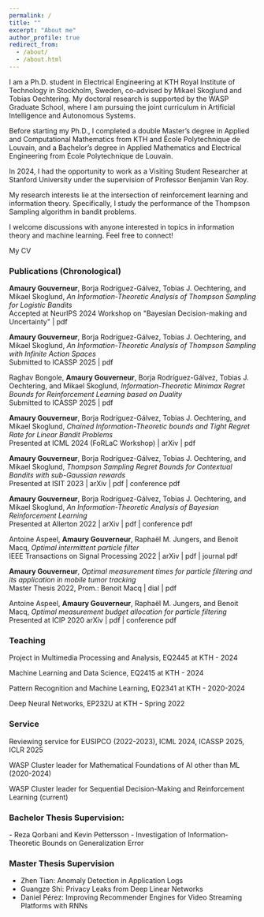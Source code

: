 ```yaml
---
permalink: /
title: ""
excerpt: "About me"
author_profile: true
redirect_from: 
  - /about/
  - /about.html
---
```

I am a Ph.D. student in Electrical Engineering at 
<a href="https://www.kth.se" style="text-decoration:none">KTH Royal Institute of Technology</a> 
in Stockholm, Sweden, co-advised by 
<a href="https://people.kth.se/~skoglund/" style="text-decoration:none">Mikael Skoglund</a> 
and 
<a href="https://www.kth.se/profile/oech" style="text-decoration:none">Tobias Oechtering</a>. 
My doctoral research is supported by the 
<a href="https://wasp-sweden.org" style="text-decoration:none">WASP Graduate School</a>, 
where I am pursuing the joint curriculum in Artificial Intelligence and Autonomous Systems. 

Before starting my Ph.D., I completed a double Master’s degree in Applied and Computational Mathematics from 
<a href="https://www.kth.se/en/studies/master/applied-and-computational-mathematics/msc-applied-and-computational-mathematics-1.344221" style="text-decoration:none">KTH</a> 
and 
<a href="https://uclouvain.be/en/faculties/epl/mathematiques-appliquees.html" style="text-decoration:none">École Polytechnique de Louvain</a>, 
and a Bachelor’s degree in Applied Mathematics and Electrical Engineering from 
<a href="https://uclouvain.be/en/faculties/epl/mathematiques-appliquees.html" style="text-decoration:none">École Polytechnique de Louvain</a>.  

In 2024, I had the opportunity to work as a Visiting Student Researcher at 
<a href="https://web.stanford.edu/" style="text-decoration:none">Stanford University</a> 
under the supervision of Professor 
<a href="https://web.stanford.edu/~bvr/index.html" style="text-decoration:none">Benjamin Van Roy</a>.  

My research interests lie at the intersection of reinforcement learning and information theory. Specifically, I study the performance of the Thompson Sampling algorithm in bandit problems.  

I welcome discussions with anyone interested in topics in information theory and machine learning. Feel free to connect!


<a href="http://amaurygouverneur.github.io/files/CV_Amaury_Gouverneur_2025.pdf" style="text-decoration:none">My CV</a>


<h3>Publications (Chronological)</h3>

<p><b>Amaury Gouverneur</b>, Borja Rodríguez-Gálvez, Tobias J. Oechtering, and Mikael Skoglund, <em>An Information-Theoretic Analysis of Thompson Sampling for Logistic Bandits</em> <br> Accepted at NeurIPS 2024 Workshop on "Bayesian Decision-making and Uncertainty" | <a href="http://amaurygouverneur.github.io/files/an_information_theoretic_analysis_of_thompson_sampling_for_logistic_bandits.pdf" style="text-decoration:none">pdf</a> </p>

<p><b>Amaury Gouverneur</b>, Borja Rodríguez-Gálvez, Tobias J. Oechtering, and Mikael Skoglund, <em>An Information-Theoretic Analysis of Thompson Sampling with Infinite Action Spaces</em> <br> Submitted to ICASSP 2025 | <a href="http://amaurygouverneur.github.io/files/an_Information_Theoretic_Analysis_of_Thompson_Sampling_with_Infinite_Action_Spaces.pdf" style="text-decoration:none">pdf</a> </p>

<p>Raghav Bongole, <b>Amaury Gouverneur</b>, Borja Rodríguez-Gálvez, Tobias J. Oechtering, and Mikael Skoglund, <em>Information-Theoretic Minimax Regret Bounds for Reinforcement Learning based on Duality</em> <br> Submitted to ICASSP 2025 | <a href="http://amaurygouverneur.github.io/files/ICASSP_Paper_Minimax_Duality_RL_final.pdf" style="text-decoration:none">pdf</a> </p>

<p><b>Amaury Gouverneur</b>, Borja Rodríguez-Gálvez, Tobias J. Oechtering, and Mikael Skoglund, <em>Chained Information-Theoretic bounds and Tight Regret Rate for Linear Bandit Problems</em> <br> Presented at ICML 2024 (FoRLaC Workshop) | <a href="https://arxiv.org/abs/2403.03361" style="text-decoration:none">arXiv</a> | <a href="http://amaurygouverneur.github.io/files/chained_information_theoretic_bounds.pdf" style="text-decoration:none">pdf</a> </p>

<p><b>Amaury Gouverneur</b>, Borja Rodríguez-Gálvez, Tobias J. Oechtering, and Mikael Skoglund, <em>Thompson Sampling Regret Bounds for Contextual Bandits with sub-Gaussian rewards</em> <br> Presented at ISIT 2023 | <a href="https://arxiv.org/pdf/2304.13593.pdf" style="text-decoration:none">arXiv</a> | <a href="http://amaurygouverneur.github.io/files/TS_regret_bounds_for_contextual_bandits_with_sub_gaussian_rewards.pdf" style="text-decoration:none">pdf</a> | <a href="https://ieeexplore.ieee.org/abstract/document/10206792" style="text-decoration:none">conference pdf</a>  </p>

<p><b>Amaury Gouverneur</b>, Borja Rodríguez-Gálvez, Tobias J. Oechtering, and Mikael Skoglund, <em>An Information-Theoretic Analysis of Bayesian Reinforcement Learning</em> <br> Presented at Allerton 2022 | <a href="https://arxiv.org/abs/2207.08735" style="text-decoration:none">arXiv</a> | <a href="http://amaurygouverneur.github.io/files/an_information_theoretic_analysis_of_Bayesian_RL.pdf" style="text-decoration:none">pdf</a> | <a href="https://ieeexplore.ieee.org/abstract/document/9929353" style="text-decoration:none">conference pdf</a>  </p>

<p>Antoine Aspeel, <b>Amaury Gouverneur</b>, Raphaël M. Jungers, and Benoit Macq, <em>Optimal intermittent particle filter</em> <br> IEEE Transactions on Signal Processing 2022 | <a href="https://arxiv.org/abs/2204.06265" style="text-decoration:none">arXiv</a> | <a href="http://amaurygouverneur.github.io/files/optimal_intermittent_particle_filter.pdf" style="text-decoration:none">pdf</a> | <a href="https://ieeexplore.ieee.org/abstract/document/9794909" style="text-decoration:none">journal pdf</a>  </p>

<p><b>Amaury Gouverneur</b>, <em>Optimal measurement times for particle filtering and its application in mobile tumor tracking</em> <br> Master Thesis 2022, Prom.: Benoit Macq | <a href="https://dial.uclouvain.be/downloader/downloader.php?pid=thesis%3A25377&datastream=PDF_01&cover=cover-mem" style="text-decoration:none">dial</a> | <a href="http://amaurygouverneur.github.io/files/optimal_measurement_times_for_particle_filtering_master_thesis.pdf" style="text-decoration:none">pdf</a> </p>

<p>Antoine Aspeel, <b>Amaury Gouverneur</b>, Raphaël M. Jungers, and Benoit Macq, <em>Optimal measurement budget allocation for particle filtering</em> <br> Presented at ICIP 2020 <a href="https://arxiv.org/pdf/2005.08557.pdf" style="text-decoration:none">arXiv</a> | <a href="http://amaurygouverneur.github.io/files/optimal_measurement_budget_allocation_for_particle_filtering.pdf" style="text-decoration:none">pdf</a> | <a href="https://ieeexplore.ieee.org/abstract/document/9190702" style="text-decoration:none">conference pdf</a>  </p>

<h3>Teaching</h3>

<p><a href="https://www.kth.se/student/kurser/kurs/EQ2445?l=en" style="text-decoration:none">Project in Multimedia Processing and Analysis, EQ2445</a> at KTH - 2024</p>
<p><a href="https://www.kth.se/student/kurser/kurs/EQ2415?l=en" style="text-decoration:none">Machine Learning and Data Science, EQ2415</a> at KTH - 2024</p>
<p><a href="https://www.kth.se/student/kurser/kurs/EQ2341?l=en" style="text-decoration:none">Pattern Recognition and Machine Learning, EQ2341</a> at KTH - 2020-2024</p>
<p><a href="https://www.kth.se/en/om/nyheter/centrala-nyheter/samarbete-bakom-unik-spetsutbildning-inom-ai-1.1033451" style="text-decoration:none">Deep Neural Networks, EP232U</a> at KTH - Spring 2022 </p>

<h3>Service</h3>

<p>Reviewing service for EUSIPCO (2022-2023), ICML 2024, ICASSP 2025, ICLR 2025</p>

<p>WASP Cluster leader for <a href="https://internal.wasp-sweden.org/mathematical-foundations-of-ai-other-than-machine-learning-mfaiml/" style="text-decoration:none">Mathematical Foundations of AI other than ML</a> (2020-2024)</p>
<p>WASP Cluster leader for <a href="https://internal.wasp-sweden.org/sdm-rl-ctc/" style="text-decoration:none">Sequential Decision-Making and Reinforcement Learning</a> (current)</p>

<h3>Bachelor Thesis Supervision: </h3>
  - Reza Qorbani and Kevin Pettersson - <a href="http://kth.diva-portal.org/smash/record.jsf?aq2=%5B%5B%5D%5D&c=15&af=%5B%5D&searchType=LIST_LATEST&sortOrder2=title_sort_asc&query=&language=en&pid=diva2%3A1736009&aq=%5B%5B%5D%5D&sf=all&aqe=%5B%5D&sortOrder=author_sort_asc&onlyFullText=false&noOfRows=50&dswid=-4659" style="text-decoration:none">Investigation of Information-Theoretic Bounds on Generalization Error</a>
<h3>Master Thesis Supervision</h3>
<ul>
  <li>Zhen Tian: <a href="https://aaltodoc.aalto.fi/handle/123456789/119370" style="text-decoration:none">Anomaly Detection in Application Logs</a></li>
  <li>Guangze Shi: <a href="https://kth.diva-portal.org/smash/record.jsf?pid=diva2%3A1728674" style="text-decoration:none">Privacy Leaks from Deep Linear Networks</a></li>
  <li>Daniel Pérez: <a href="http://kth.diva-portal.org/smash/record.jsf?pid=diva2%3A1714150" style="text-decoration:none">Improving Recommender Engines for Video Streaming Platforms with RNNs</a></li>
</ul>


